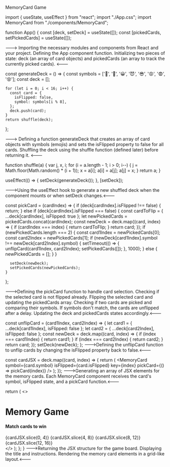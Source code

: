 MemoryCard Game 

import { useState, useEffect } from "react";
import "./App.css";
import MemoryCard from "./components/MemoryCard";

function App() {
  const [deck, setDeck] = useState([]);
  const [pickedCards, setPickedCards] = useState([]);
  
---> Importing the necessary modules and components from React and your project.
Defining the App component function.
Initializing two pieces of state: deck (an array of card objects) and pickedCards (an array to track the currently picked cards). <---

  const generateDeck = () => {
    const symbols = ['🤡', '🤮', '😀', '😈', '😎', '😡', '😨', '😵'];
    const deck = [];

    for (let i = 0; i < 16; i++) {
      const card = {
        isFlipped: false,
        symbol: symbols[i % 8],
      };
      deck.push(card);
    }
    return shuffle(deck);
  };

---> Defining a function generateDeck that creates an array of card objects with symbols (emojis) and sets the isFlipped property to false for all cards.
Shuffling the deck using the shuffle function (defined later) before returning it. <---

function shuffle(a) {
    var j, x, i;
    for (i = a.length - 1; i > 0; i--) {
      j = Math.floor(Math.random() * (i + 1));
      x = a[i];
      a[i] = a[j];
      a[j] = x;
    }
    return a;
  }

  useEffect(() => {
    setDeck(generateDeck());
  }, [setDeck]);

  --->Using the useEffect hook to generate a new shuffled deck when the component mounts or when setDeck changes.<---

  const pickCard = (cardIndex) => {
    if (deck[cardIndex].isFlipped !== false) {
      return;
    } else if (deck[cardIndex].isFlipped === false) {
      const cardToFlip = { ...deck[cardIndex], isFlipped: true };
      let newPickedCards = pickedCards.concat(cardIndex);
      const newDeck = deck.map((card, index) => {
        if (cardIndex === index) {
          return cardToFlip;
        }
        return card;
      });
  if (newPickedCards.length === 2) {
        const card1Index = newPickedCards[0];
        const card2Index = newPickedCards[1];
        if (newDeck[card1Index].symbol !== newDeck[card2Index].symbol) {
          setTimeout(() => {
            unflipCard(card1Index, card2Index);
            setPickedCards([]);
          }, 1000);
        } else {
          newPickedCards = [];
        }
      }

      setDeck(newDeck);
      setPickedCards(newPickedCards);
    }
  };
      
--->Defining the pickCard function to handle card selection.
Checking if the selected card is not flipped already.
Flipping the selected card and updating the pickedCards array.
Checking if two cards are picked and comparing their symbols. If symbols don't match, the cards are unflipped after a delay.
Updating the deck and pickedCards states accordingly.<---

 const unflipCard = (card1Index, card2Index) => {
    let card1 = { ...deck[card1Index], isFlipped: false };
    let card2 = { ...deck[card2Index], isFlipped: false };
    const newDeck = deck.map((card, index) => {
      if (index === card1Index) {
        return card1;
      }
      if (index === card2Index) {
        return card2;
      }
      return card;
    });
    setDeck(newDeck);
  };
--->Defining the unflipCard function to unflip cards by changing the isFlipped property back to false.<---

   const cardJSX = deck.map((card, index) => {
    return (
      <MemoryCard
        symbol={card.symbol}
        isFlipped={card.isFlipped}
        key={index}
        pickCard={() => pickCard(index)}
      />
    );
  });
--->Generating an array of JSX elements for the memory cards. Each MemoryCard component receives the card's symbol, isFlipped state, and a pickCard function.<---


 return (
    <>
      <div>
        <h1 className="header">Memory Game</h1>
        <h4>Match cards to win</h4>
      </div>
      {cardJSX.slice(0, 4)}
      {cardJSX.slice(4, 8)}
      {cardJSX.slice(8, 12)}
      {cardJSX.slice(12, 16)}
      <div></div>
    </>
  );
};
}
--->Returning the JSX structure for the game board.
Displaying the title and instructions.
Rendering the memory card elements in a grid-like layout.<---
